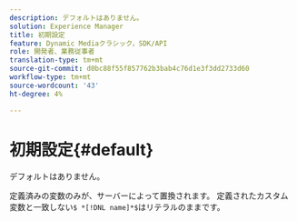 ```yaml
---
description: デフォルトはありません。
solution: Experience Manager
title: 初期設定
feature: Dynamic Mediaクラシック，SDK/API
role: 開発者、業務従事者
translation-type: tm+mt
source-git-commit: d0bc88f55f857762b3bab4c76d1e3f3dd2733d60
workflow-type: tm+mt
source-wordcount: '43'
ht-degree: 4%

---
```



# 初期設定{#default}

デフォルトはありません。

定義済みの変数のみが、サーバーによって置換されます。 定義されたカスタム変数と一致しない`$ *[!DNL name]*$`はリテラルのままです。
